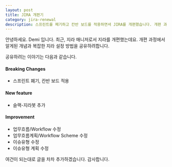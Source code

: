 ```yaml
---
layout: post
title: JIRA 개편기
category: jira-renewal
description: 스프린트를 페기하고 칸반 보드를 적용하면셔 JIRA를 개편했습니다. 개편 과정에서 알게된 개념과 복잡한 지라 설정 방법을 공유하려합니다.
---
```


안녕하세요. Demi 입니다. 최근, 지라 매니저로서 지라를 개편했는데요. 개편 과정에서 알게된 개념과 복잡한 지라 설정 방법을 공유하려합니다.

공유하려는 이야기는 다음과 같습니다.

#### Breaking Changes

* 스프린트 폐기, 칸반 보드 적용

#### New feature
* 슬랙-지라봇 추가

#### Improvement

* 업무흐름/Workflow 수정
* 업무흐름계획/Workflow Scheme 수정
* 이슈유형 수정
* 이슈유형 계획 수정

여건이 되는대로 글을 차차 추가하겠습니다.
감사합니다.
